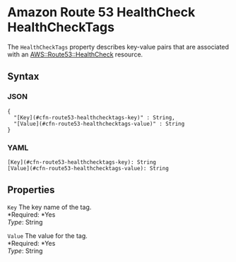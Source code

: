 # Amazon Route 53 HealthCheck HealthCheckTags<a name="aws-properties-route53-healthcheck-healthchecktags"></a>

The `HealthCheckTags` property describes key\-value pairs that are associated with an [AWS::Route53::HealthCheck](aws-resource-route53-healthcheck.md) resource\.

## Syntax<a name="w3ab2c21c14e1481b5"></a>

### JSON<a name="aws-properties-route53-healthcheck-healthchecktags-syntax.json"></a>

```
{
  "[Key](#cfn-route53-healthchecktags-key)" : String,
  "[Value](#cfn-route53-healthchecktags-value)" : String
}
```

### YAML<a name="aws-properties-route53-healthcheck-healthchecktags-syntax.yaml"></a>

```
[Key](#cfn-route53-healthchecktags-key): String
[Value](#cfn-route53-healthchecktags-value): String
```

## Properties<a name="w3ab2c21c14e1481b7"></a>

`Key`  <a name="cfn-route53-healthchecktags-key"></a>
The key name of the tag\.  
*Required: *Yes  
*Type*: String

`Value`  <a name="cfn-route53-healthchecktags-value"></a>
The value for the tag\.  
*Required: *Yes  
*Type*: String